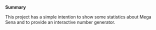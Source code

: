 **Summary**

This project has a simple intention to show some statistics about Mega Sena and to provide an interactive number generator.
